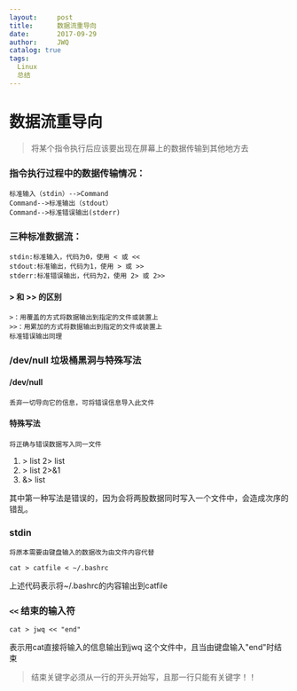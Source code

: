 ```yaml
---
layout:     post
title:      数据流重导向
date:       2017-09-29
author:     JWQ
catalog: true
tags:
  Linux
  总结
---
```


# 数据流重导向

> 将某个指令执行后应该要出现在屏幕上的数据传输到其他地方去

### 指令执行过程中的数据传输情况：

    标准输入（stdin）-->Command
    Command-->标准输出（stdout）
    Command-->标准错误输出(stderr)

### 三种标准数据流：

    stdin:标准输入，代码为0，使用 < 或 <<
    stdout:标准输出，代码为1，使用 > 或 >>
    stderr:标准错误输出，代码为2，使用 2> 或 2>>

#### > 和 >> 的区别
    >：用覆盖的方式将数据输出到指定的文件或装置上
    >>：用累加的方式将数据输出到指定的文件或装置上
    标准错误输出同理
    
### /dev/null 垃圾桶黑洞与特殊写法

#### /dev/null
    丢弃一切导向它的信息，可将错误信息导入此文件
    
#### 特殊写法
    将正确与错误数据写入同一文件

1. \> list 2> list
2. \> list 2>&1
3. &> list

其中第一种写法是错误的，因为会将两股数据同时写入一个文件中，会造成次序的错乱。

### stdin

    将原本需要由键盘输入的数据改为由文件内容代替
    
` cat > catfile < ~/.bashrc `

上述代码表示将~/.bashrc的内容输出到catfile

### `<<` 结束的输入符

`cat > jwq << "end"`

表示用cat直接将输入的信息输出到jwq 这个文件中，且当由键盘输入"end"时结束

> 结束关键字必须从一行的开头开始写，且那一行只能有关键字！！
